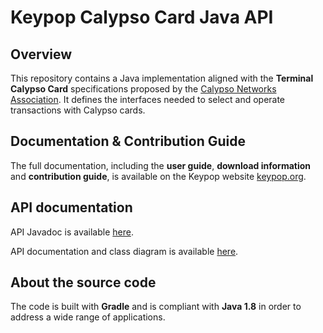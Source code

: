 # Keypop Calypso Card Java API

## Overview

This repository contains a Java implementation aligned with the **Terminal Calypso Card** specifications proposed
by the [Calypso Networks Association](https://www.calypsonet.org). It defines the interfaces needed to select and
operate transactions with Calypso cards.

## Documentation & Contribution Guide

The full documentation, including the **user guide**, **download information** and **contribution guide**, is available 
on the Keypop website [keypop.org](https://keypop.org/).

## API documentation

API Javadoc is available [here](https://docs.keypop.org/keypop-calypso-card-java-api).

API documentation and class diagram is available 
[here](https://calypso-card-uml.terminal-api.calypsonet.org/).

## About the source code

The code is built with **Gradle** and is compliant with **Java 1.8** in order to address a wide range of applications.
